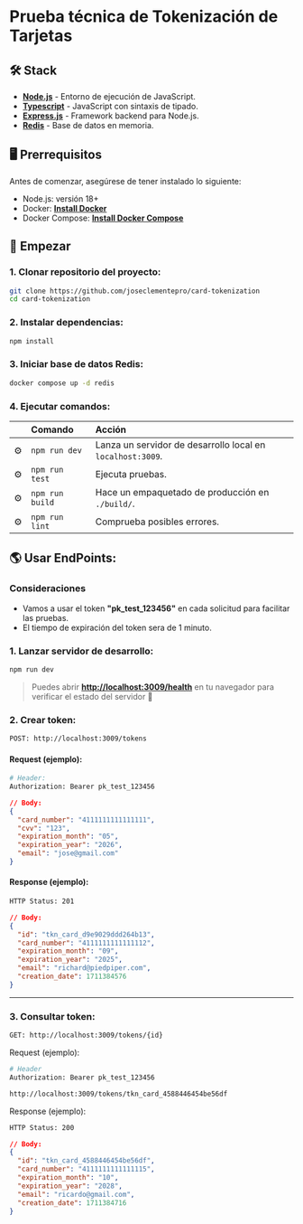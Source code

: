 # Prueba técnica de Tokenización de Tarjetas

## 🛠️ Stack

- [**Node.js**](https://nodejs.org/en) - Entorno de ejecución de JavaScript.
- [**Typescript**](https://www.typescriptlang.org/) - JavaScript con sintaxis de tipado.
- [**Express.js**](https://expressjs.com/es/) - Framework backend para Node.js.
- [**Redis**](https://redis.io/docs/get-started/data-store/) - Base de datos en memoria.

## 🖥️ Prerrequisitos

Antes de comenzar, asegúrese de tener instalado lo siguiente:

- Node.js: versión 18+
- Docker: [**Install Docker**](https://docs.docker.com/get-docker/)
- Docker Compose: [**Install Docker Compose**](https://docs.docker.com/compose/install/)

## 🚀 Empezar

### 1. Clonar repositorio del proyecto:

```bash
git clone https://github.com/joseclementepro/card-tokenization
cd card-tokenization
```

### 2. Instalar dependencias:

```bash
npm install
```

### 3. Iniciar base de datos Redis:

```bash
docker compose up -d redis
```

### 4. Ejecutar comandos:

|     | Comando          | Acción                                        |
| :-- | :--------------- | :-------------------------------------------- |
| ⚙️  | `npm run dev`    | Lanza un servidor de desarrollo local en `localhost:3009`.  |
| ⚙️  | `npm run test`   | Ejecuta pruebas.      |
| ⚙️  | `npm run build`  | Hace un empaquetado de producción en `./build/`.      |
| ⚙️  | `npm run lint`   | Comprueba posibles errores.  |



## 🌎 Usar EndPoints:

### Consideraciones

- Vamos a usar el token **"pk_test_123456"** en cada solicitud para facilitar las pruebas.
- El tiempo de expiración del token sera de 1 minuto.

### 1. Lanzar servidor de desarrollo:

```bash
npm run dev
```
> Puedes abrir [**http://localhost:3009/health**](http://localhost:3009/health) en tu navegador para verificar el estado del servidor 🚀

### 2. Crear token:
```bash
POST: http://localhost:3009/tokens
```

#### Request (ejemplo):
```bash
# Header:
Authorization: Bearer pk_test_123456
```

```json
// Body:
{
  "card_number": "4111111111111111",
  "cvv": "123",
  "expiration_month": "05",
  "expiration_year": "2026",
  "email": "jose@gmail.com"
}
```

#### Response (ejemplo):
```bash
HTTP Status: 201
```

```json
// Body:
{
  "id": "tkn_card_d9e9029ddd264b13",
  "card_number": "4111111111111112",
  "expiration_month": "09",
  "expiration_year": "2025",
  "email": "richard@piedpiper.com",
  "creation_date": 1711384576
}
```


---

### 3. Consultar token:
```bash
GET: http://localhost:3009/tokens/{id}
```

Request (ejemplo):
```bash
# Header
Authorization: Bearer pk_test_123456
```

```bash
http://localhost:3009/tokens/tkn_card_4588446454be56df
```

Response (ejemplo):
```bash
HTTP Status: 200
```

```json
// Body:
{
  "id": "tkn_card_4588446454be56df",
  "card_number": "4111111111111115",
  "expiration_month": "10",
  "expiration_year": "2028",
  "email": "ricardo@gmail.com",
  "creation_date": 1711384716
}
```
